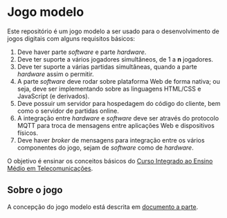 # Jogo modelo

Este repositório é um jogo modelo a ser usado para o desenvolvimento de jogos digitais com alguns requisitos básicos:

1. Deve haver parte *software* e parte *hardware*.
1. Deve ter suporte a vários jogadores simultâneos, de 1 a **n** jogadores.
1. Deve ter suporte a várias partidas simultâneas, quando a parte *hardware* assim o permitir.
1. A parte *software* deve rodar sobre plataforma Web de forma nativa; ou seja, deve ser implementando sobre as linguagens HTML/CSS e JavaScript (e derivados).
1. Deve possuir um servidor para hospedagem do código do cliente, bem como o servidor de partidas online.
1. A integração entre *hardware* e *software* deve ser através do protocolo MQTT para troca de mensagens entre aplicações Web e dispositivos físicos.
1. Deve haver *broker* de mensagens para integração entre os vários componentes do jogo, sejam de *software* como de *hardware*.

O objetivo é ensinar os conceitos básicos do [Curso Integrado ao Ensino Médio em Telecomunicações](https://www.ifsc.edu.br/web/campus-sao-jose/tecnicos-integrados/-/visualizar/telecomunicacoes/Campus-Sao-Jose/).

## Sobre o jogo

A concepção do jogo modelo está descrita em [documento a parte](sobre-o-jogo.md).
